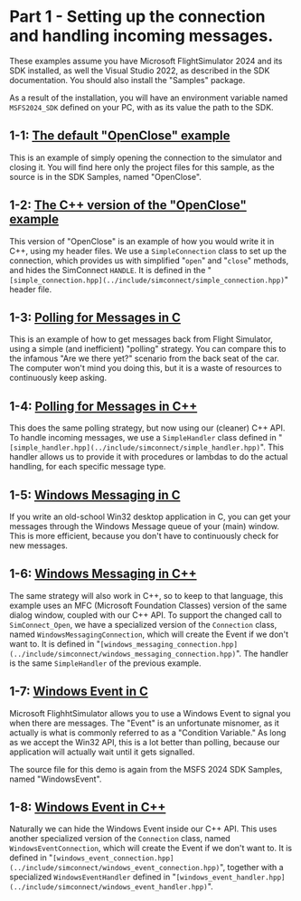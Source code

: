 # Part 1 - Setting up the connection and handling incoming messages.

These examples assume you have Microsoft FlightSimulator 2024 and its SDK installed, as well the Visual Studio 2022, as described in the SDK documentation. You should also install the "Samples" package.

As a result of the installation, you will have an environment variable named `MSFS2024_SDK` defined on your PC, with as its value the path to the SDK.

## 1-1: [The default "OpenClose" example](<./1-1 OpenClose in C/>)

This is an example of simply opening the connection to the simulator and closing it. You will find here only the project files for this sample, as the source is in the SDK Samples, named "OpenClose".

## 1-2: [The C++ version of the "OpenClose" example](<./1-2 OpenClose in C++/>)

This version of "OpenClose" is an example of how you would write it in C++, using my header files. We use a `SimpleConnection` class to set up the connection, which provides us with simplified "`open`" and "`close`" methods, and hides the SimConnect `HANDLE`. It is defined in the "`[simple_connection.hpp](../include/simconnect/simple_connection.hpp)`" header file.

## 1-3: [Polling for Messages in C](<./1-3 Polling for Messages in C/>)

This is an example of how to get messages back from Flight Simulator, using a simple (and inefficient) "polling" strategy. You can compare this to the infamous "Are we there yet?" scenario from the back seat of the car. The computer won't mind you doing this, but it is a waste of resources to continuously keep asking.

## 1-4: [Polling for Messages in C++](<./1-4 Polling for Messages in C++/>)

This does the same polling strategy, but now using our (cleaner) C++ API. To handle incoming messages, we use a `SimpleHandler` class defined in "`[simple_handler.hpp](../include/simconnect/simple_handler.hpp)`". This handler allows us to provide it with procedures or lambdas to do the actual handling, for each specific message type.

## 1-5: [Windows Messaging in C](<./1-5 Windows Messaging in C/>)

If you write an old-school Win32 desktop application in C, you can get your messages through the Windows Message queue of your (main) window. This is more efficient, because you don't have to continuously check for new messages.

## 1-6: [Windows Messaging in C++](<./1-6 Windows Messaging in C++/>)

The same strategy will also work in C++, so to keep to that language, this example uses an MFC (Microsoft Foundation Classes) version of the same dialog window, coupled with our C++ API. To support the changed call to `SimConnect_Open`, we have a specialized version of the `Connection` class, named `WindowsMessagingConnection`, which will create the Event if we don't want to. It is defined in "`[windows_messaging_connection.hpp](../include/simconnect/windows_messaging_connection.hpp)`". The handler is the same `SimpleHandler` of the previous example.

## 1-7: [Windows Event in C](<./1-7 Windows Event in C/>)

Microsoft FlighhtSimulator allows you to use a Windows Event to signal you when there are messages. The "Event" is an unfortunate misnomer, as it actually is what is commonly referred to as a "Condition Variable." As long as we accept the Win32 API, this is a lot better than polling, because our application will actually wait until it gets signalled.

The source file for this demo is again from the MSFS 2024 SDK Samples, named "WindowsEvent".

## 1-8: [Windows Event in C++](<./1-8 Windows Event in C++/>)

Naturally we can hide the Windows Event inside our C++ API. This uses another specialized version of the `Connection` class, named `WindowsEventConnection`, which will create the Event if we don't want to. It is defined in "`[windows_event_connection.hpp](../include/simconnect/windows_event_connection.hpp)`", together with a specialized `WindowsEventHandler` defined in "`[windows_event_handler.hpp](../include/simconnect/windows_event_handler.hpp)`".
